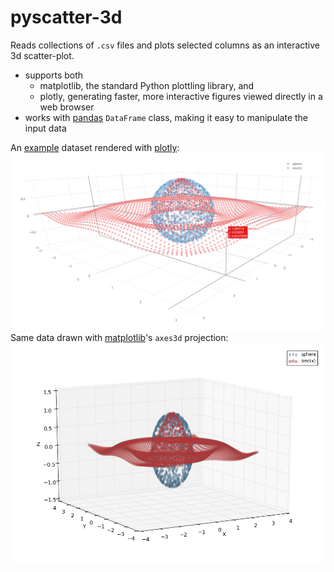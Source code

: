 # pyscatter-3d
Reads collections of `.csv` files and plots selected columns as an interactive 3d scatter-plot.
* supports both
  * matplotlib, the standard Python plottling library, and
  * plotly, generating faster, more interactive figures viewed directly in a web browser
* works with [pandas](http://pandas.pydata.org/) `DataFrame` class, making it easy to manipulate the input data

An [example](example.py) dataset rendered with [plotly](https://plot.ly/~vlas-sokolov/5/sphere-vs-sincx/):
![plotly interactive figure](https://github.com/vlas-sokolov/pyscatter-3d/blob/master/example-plotly.png)
Same data drawn with [matplotlib](http://matplotlib.org/)'s `axes3d` projection:
![matplotlib 3d-scatter](https://github.com/vlas-sokolov/pyscatter-3d/blob/master/example-matplotlib.png)
